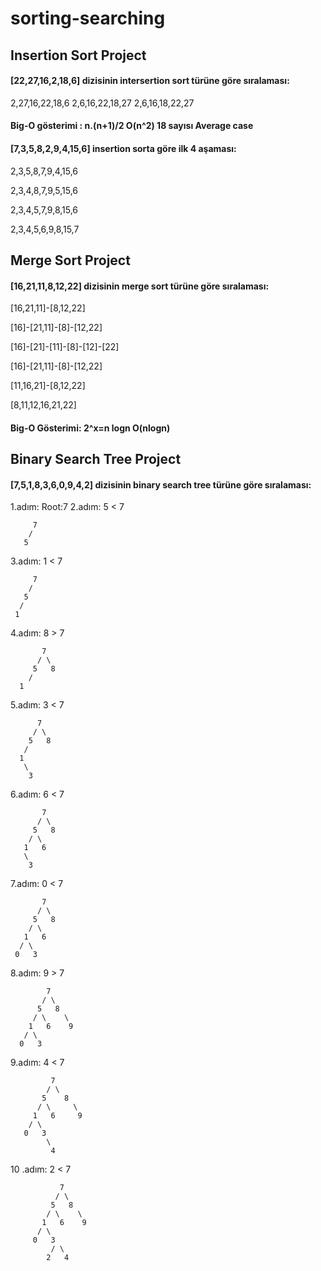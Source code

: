 # sorting-searching

## Insertion Sort Project

#### [22,27,16,2,18,6] dizisinin intersertion sort türüne göre sıralaması: 
2,27,16,22,18,6 
2,6,16,22,18,27 
2,6,16,18,22,27

#### Big-O gösterimi : n.(n+1)/2 O(n^2) 18 sayısı Average case

#### [7,3,5,8,2,9,4,15,6] insertion sorta göre ilk 4 aşaması:

2,3,5,8,7,9,4,15,6

2,3,4,8,7,9,5,15,6

2,3,4,5,7,9,8,15,6

2,3,4,5,6,9,8,15,7


## Merge Sort Project

#### [16,21,11,8,12,22] dizisinin merge sort türüne göre sıralaması:
[16,21,11]-[8,12,22]

[16]-[21,11]-[8]-[12,22]

[16]-[21]-[11]-[8]-[12]-[22]

[16]-[21,11]-[8]-[12,22]

[11,16,21]-[8,12,22]

[8,11,12,16,21,22]

#### Big-O Gösterimi: 2^x=n logn O(nlogn)


## Binary Search Tree Project

#### [7,5,1,8,3,6,0,9,4,2] dizisinin binary search tree türüne göre sıralaması:
1.adım: Root:7 2.adım: 5 < 7

         7 
        /
       5
       
3.adım: 1 < 7

         7
        / 
       5
      /
     1
     
4.adım: 8 > 7

           7
          / \
         5   8
        /
      1
      
5.adım: 3 < 7

          7
         / \
        5   8
       /
      1
       \
        3
         
6.adım: 6 < 7

           7
          / \
         5   8
        / \
       1   6
       \
        3
         
7.adım: 0 < 7

           7
          / \
         5   8
        / \
       1   6
      / \
     0   3
     
8.adım: 9 > 7

            7
           / \
          5   8
         / \    \
        1   6    9
       / \
      0   3
      
9.adım: 4 < 7

             7
            / \
           5    8
          / \     \
         1   6     9
        / \
       0   3
            \
             4
             
10 .adım: 2 < 7

               7
              / \
             5   8
            / \    \
           1   6    9
          / \
         0   3
             / \
            2   4
            
